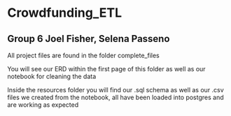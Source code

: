 # Crowdfunding_ETL
Group 6
Joel Fisher, Selena Passeno
-------------------------------------------

All project files are found in the folder complete_files

You will see our ERD within the first page of this folder as well as our notebook for cleaning the data

Inside the resources folder you will find our .sql schema as well as our .csv files we created from the notebook, all have been loaded into postgres and are working as expected
